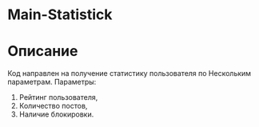 # Main-Statistick

# Описание 
Код направлен на получение статистику пользователя по 
Нескольким параметрам. 
Параметры:
1. Рейтинг пользователя,
2. Количество постов,
3. Наличие блокировки.


